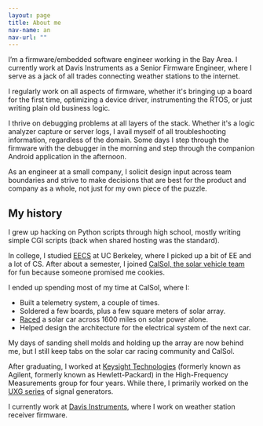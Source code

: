```yaml
---
layout: page
title: About me
nav-name: an
nav-url: ""
---
```


I’m a firmware/embedded software engineer working in the Bay Area. I currently work at Davis Instruments as a Senior Firmware Engineer, where I serve as a jack of all trades connecting weather stations to the internet.

I regularly work on all aspects of firmware, whether it's bringing up a board for the first time, optimizing a device driver, instrumenting the RTOS, or just writing plain old business logic.

I thrive on debugging problems at all layers of the stack. Whether it's a logic analyzer capture or server logs, I avail myself of all troubleshooting information, regardless of the domain. Some days I step through the firmware with the debugger in the morning and step through the companion Android application in the afternoon.

As an engineer at a small company, I solicit design input across team boundaries and strive to make decisions that are best for the product and company as a whole, not just for my own piece of the puzzle. 

## My history

I grew up hacking on Python scripts through high school, mostly writing simple CGI scripts (back when shared hosting was the standard).

In college, I studied [EECS](https://eecs.berkeley.edu) at UC Berkeley, where I picked up a bit of EE and a lot of CS. After about a semester, I joined [CalSol, the solar vehicle team](https://calsol.berkeley.edu/) for fun because someone promised me cookies.

I ended up spending most of my time at CalSol, where I:

* Built a telemetry system, a couple of times.
* Soldered a few boards, plus a few square meters of solar array.
* [Raced](https://americansolarchallenge.org/the-competition/ascfsgp-2012/) a solar car across 1600 miles on solar power alone.
* Helped design the architecture for the electrical system of the next car.


My days of sanding shell molds and holding up the array are now behind me, but I still keep tabs on the solar car racing community and CalSol.

After graduating, I worked at [Keysight Technologies](https://www.keysight.com/) (formerly known as Agilent, formerly known as Hewlett-Packard) in the High-Frequency Measurements group for four years. While there, I primarily worked on the [UXG series](https://www.keysight.com/en/pcx-x205221/x-series-agile-signal-generators-uxg) of signal generators.


I currently work at [Davis Instruments](https://www.davisinstruments.com/), where I work on weather station receiver firmware.
